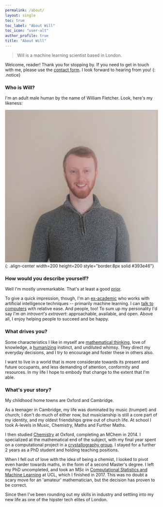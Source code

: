 ```yaml
---
permalink: /about/
layout: single
toc: true
toc_label: "About Will"
toc_icon: "user-alt"
author_profile: true
title: "About Will"
---
```

> Will is a machine learning scientist based in London.

Welcome, reader! Thank you for stopping by. If you need to get in touch with me,
please use the [contact form](/contact/). I look forward to hearing from you!
{: .notice}


### Who is Will?

I'm an adult male human by the name of William Fletcher. Look, here's my likeness:

![Portrait of Will](/assets/images/portrait.jpg "Me, 2020")
{: .align-center width=200 height=200 style="border:8px solid #393e46"}


### How would you describe yourself?

Well I'm mostly unremarkable. That's at least a good [prior](/bayes/).

To give a quick impression, though, I'm an [ex-academic](/education/) who works
with artificial intelligence techniques -- primarily machine learning. I can
[talk to computers](/skills/) with relative ease. And people, too! To sum up
my personality I'd say I'm *an introvert's extravert*: approachable, available,
and open. Above all, I enjoy helping people to succeed and be happy.


### What drives you?

Some characteristics I like in myself are [mathematical thinking](/mathematical_thinking/),
love of knowledge, a [humanizing](/humanizing/) instinct, and undiluted whimsy.
They direct my everyday decisions, and I try to encourage and foster these in others also.

I want to live in a world that is more considerate towards its present and future
occupants, and less demanding of attention, conformity and resources. In my life
I hope to embody that change to the extent that I'm able.


### What's your story?

My childhood home towns are Oxford and Cambridge.

As a teenager in Cambridge, my life was dominated by music (trumpet) and church;
I don't do much of either now, but musicianship is still a core part of my
identity, and my oldest friendships grew out of church life. At school I took
A-levels in Music, Chemistry, Maths and Further Maths.

I then studied [Chemistry](https://www.chem.ox.ac.uk) at Oxford, completing an
MChem in 2014. I specialized at the mathematical end of the subject, with my
final year spent on a computational project in a
[crystallography group](https://goodwingroup.wordpress.com). I stayed for a
further 2 years as a PhD student and holding teaching positions.

When I fell out of love with the idea of being a chemist, I looked to pivot even
harder towards maths, in the form of a second Master's degree. I left my PhD
uncompleted, and took an MSc in
[Computational Statistics and Machine Learning](http://www.csml.ucl.ac.uk) at
UCL, which I finished in 2017. This was no doubt a scary move for an 'amateur'
mathematician, but the decision has proven to be correct.

Since then I've been rounding out my skills in industry and settling into my
new life as one of the hipster tech elites of London.
